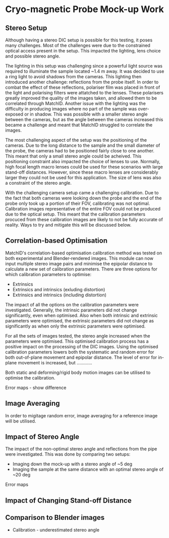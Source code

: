 # Cryo-magnetic Probe Mock-up Work

## Stereo Setup
Although having a stereo DIC setup is possible for this testing, it poses many challenges.
Most of the challenges were due to the constrained optical access present in the setup.
This impacted the lighting, lens choice and possible stereo angle.

The lighting in this setup was challenging since a powerful light source was required to illuminate the sample located ~1.4 m away.
It was decided to use a ring light to avoid shadows from the cameras.
This lighting then introduced another challenge: reflections from the probe itself.
In order to combat the effect of these reflections, polariser film was placed in front of the light and polarising filters were attatched to the lenses.
These polarisers greatly improved the quality of the images taken, and allowed them to be correlated through MatchID.
Another issue with the lighting was the difficulty in producing images where no part of the sample was over-exposed or in shadow.
This was possible with a smaller stereo angle between the cameras, but as the angle between the cameras increased this became a challenge and meant that MatchID struggled to correlate the images.

The most challenging aspect of the setup was the positioning of the cameras.
Due to the long distance to the sample and the small diameter of the probe, the cameras had to be positioned fairly close to one another.
This meant that only a small stereo angle could be acheived.
This positioning constraint also impacted the choice of lenses to use.
Normally, high focal length macro lenses could be used for these scenarios with large stand-off distances.
However, since these macro lenses are considerably larger they could not be used for this application.
The size of lens was also a constraint of the stereo angle.

With the challenging camera setup came a challenging calibration.
Due to the fact that both cameras were looking down the probe and the end of the probe only took up a portion of their FOV, calibrating was not optimal.
Calibration images representative of the entire FOV could not be produced due to the optical setup.
This meant that the calibration parameters procuced from these calibration images are likely to not be fully accurate of reality.
Ways to try and mitigate this will be discussed below.

## Correlation-based Optimisation
MatchID's correlation-based optimisation calibration method was tested on both experimental and Blender-rendered images.
This module can now input multiple stereo image pairs and minimise the epipolar distance to calculate a new set of calibration parameters.
There are three options for which calibration parameters to optimise:
- Extrinsics
- Extrinsics and intrinsics (exluding distortion)
- Extrinsics and intrinsics (including distortion)

The impact of all the options on the calibration parameters were investigated.
Generally, the intrinsic parameters did not change significantly, even when optimised.
Also when both intrinsic and extrinsic parameters were optimised, the extrinsic parameters did not change as significantly as when only the extrinsic parameters were optimised.

For all the sets of images tested, the stereo angle increased when the parameters were optimised.
This optimised calibration process has a positive impact on the processing of the DIC images.
Using the optimised calibration parameters lowers both the systematic and random error for both out-of-plane movement and epipolar distance.
The level of error for in-plane movement is increased, but ............


Both static and deforming/rigid body motion images can be utilised to optimise the calibration.

Error maps - show difference


## Image Averaging
In order to migitage random error, image averaging for a reference image will be utilised.

## Impact of Stereo Angle
The impact of the non-optimal stereo angle and reflections from the pipe were investigated.
This was done by comparing two setups:
- Imaging down the mock-up with a stereo angle of ~5 deg
- Imaging the sample at the same distance with an optimal stereo angle of ~20 deg


Error maps



## Impact of Changing Stand-off Distance


## Comparison to Blender images
- Calibration - underestimated stereo angle
